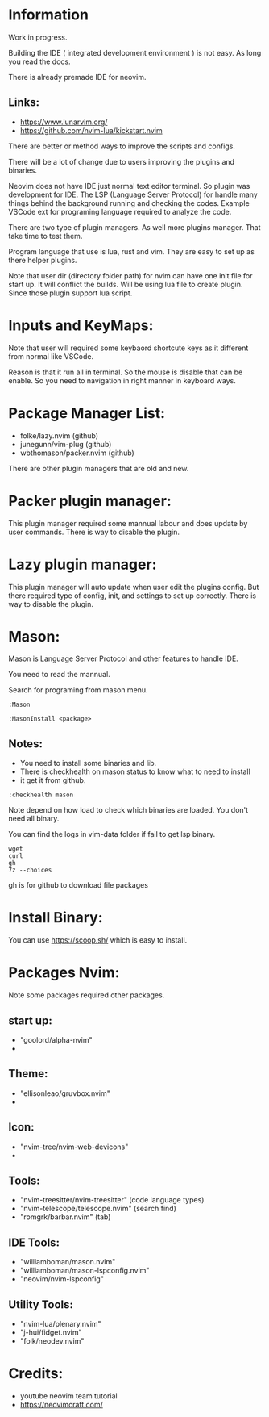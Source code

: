 # Information

  Work in progress.
  
  Building the IDE ( integrated development environment ) is not easy. As long you read the docs.

  There is already premade IDE for neovim. 
  
## Links:
 * https://www.lunarvim.org/
 * https://github.com/nvim-lua/kickstart.nvim
  
  There are better or method ways to improve the scripts and configs.
  
  There will be a lot of change due to users improving the plugins and binaries.
  
  Neovim does not have IDE just normal text editor terminal. So plugin was development for IDE. The LSP (Language Server Protocol) for handle many things behind the background running and checking the codes. Example VSCode ext for programing language required to analyze the code.
  
  There are two type of plugin managers. As well more plugins manager. That take time to test them.

  Program language that use is lua, rust and vim. They are easy to set up as there helper plugins.

  Note that user dir (directory folder path) for nvim can have one init file for start up. It will conflict the builds. Will be using lua file to create plugin. Since those plugin support lua script.
 
# Inputs and KeyMaps:
 Note that user will required some keybaord shortcute keys as it different from normal like VSCode.
 
 Reason is that it run all in terminal. So the mouse is disable that can be enable. So you need to navigation in right manner in keyboard ways.

# Package Manager List:
 * folke/lazy.nvim (github)
 * junegunn/vim-plug (github)
 * wbthomason/packer.nvim (github)
 
 There are other plugin managers that are old and new.
 
# Packer plugin manager:
  This plugin manager required some mannual labour and does update by user commands.
  There is way to disable the plugin.

# Lazy plugin manager:
  This plugin manager will auto update when user edit the plugins config. 
  But there required type of config, init, and settings to set up correctly.
  There is way to disable the plugin.
 
# Mason:
  Mason is Language Server Protocol and other features to handle IDE.
  
  You need to read the mannual.
  
  Search for programing from mason menu.
```
:Mason
```

```
:MasonInstall <package>
```
## Notes:
 * You need to install some binaries and lib.
  * There is checkhealth on mason status to know what to need to install
 * it get it from github.

```
:checkhealth mason
```
Note depend on how load to check which binaries are loaded. You don't need all binary.

You can find the logs in vim-data folder if fail to get lsp binary.
```
wget
curl
gh
7z --choices
```
gh is for github to download file packages

# Install Binary:
  You can use https://scoop.sh/ which is easy to install.


# Packages Nvim:
  Note some packages required other packages.
  
## start up:
 * "goolord/alpha-nvim"
 * 

## Theme:
 * "ellisonleao/gruvbox.nvim"
 * 

## Icon:
 * "nvim-tree/nvim-web-devicons"
 * 

## Tools:
 * "nvim-treesitter/nvim-treesitter" (code language types)
 * "nvim-telescope/telescope.nvim" (search find)
 * "romgrk/barbar.nvim" (tab)

## IDE Tools:
 * "williamboman/mason.nvim"
 * "williamboman/mason-lspconfig.nvim"
 * "neovim/nvim-lspconfig"

## Utility Tools:
 * "nvim-lua/plenary.nvim"
 * "j-hui/fidget.nvim"
 * "folk/neodev.nvim"
 
# Credits:
 * youtube neovim team tutorial 
 * https://neovimcraft.com/